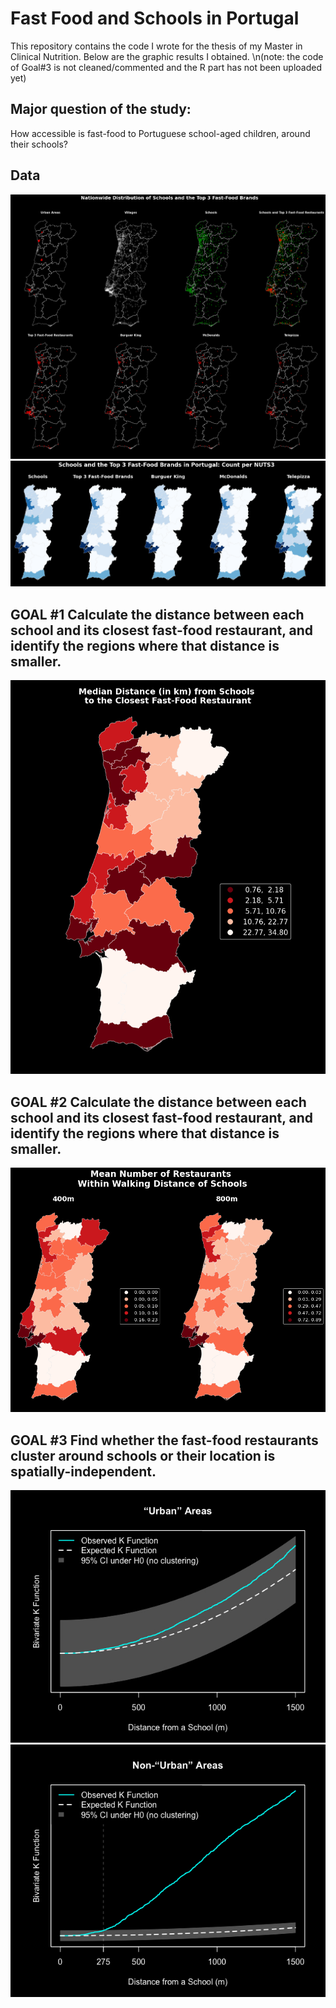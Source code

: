 # Fast Food and Schools in Portugal

This repository contains the code I wrote for the thesis of my Master in Clinical Nutrition.
Below are the graphic results I obtained.
\n(note: the code of Goal#3 is not cleaned/commented and the R part has not been uploaded yet)

## Major question of the study:
How accessible is fast-food to Portuguese school-aged children, around their schools?

## Data

![1](imgs/1.png)
![2](imgs/2.png)



## GOAL #1 Calculate the distance between each school and its closest fast-food restaurant, and identify the regions where that distance is smaller.

![goal1](imgs/goal1.png)



## GOAL #2 Calculate the distance between each school and its closest fast-food restaurant, and identify the regions where that distance is smaller.

![goal2](imgs/goal2.png)



## GOAL #3 Find whether the fast-food restaurants cluster around schools  or their location is spatially-independent.

![goal3-1](imgs/goal3a.jpg)
![goal3-2](imgs/goal3b.jpg)
